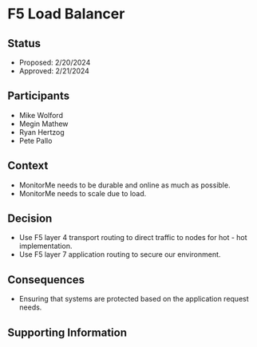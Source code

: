# F5 Load Balancer

## Status

- Proposed: 2/20/2024
- Approved: 2/21/2024

## Participants

- Mike Wolford
- Megin Mathew
- Ryan Hertzog
- Pete Pallo

## Context

- MonitorMe needs to be durable and online as much as possible.
- MonitorMe needs to scale due to load.

## Decision

- Use F5 layer 4 transport routing to direct traffic to nodes for hot - hot implementation.
- Use F5 layer 7 application routing to secure our environment.

## Consequences

- Ensuring that systems are protected based on the application request needs.

## Supporting Information
